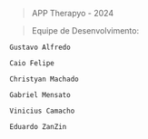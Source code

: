 > APP Therapyo - 2024

> Equipe de Desenvolvimento:

    Gustavo Alfredo

    Caio Felipe

    Christyan Machado

    Gabriel Mensato

    Vinicius Camacho

    Eduardo ZanZin
